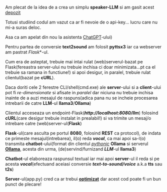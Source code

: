 
Am plecat de la idea de a crea un simplu **speaker-LLM** si am gasit acest [depozit](https://github.com/ThomasJay/SpeakLLM/blob/main/app.py)

Totusi studiind codul am vazut ca ar fi nevoie de o api-key... lucru care nu mi-a suras deloc.

Asa ca am apelat din nou la asistenta [ChatGPT](https://chatgpt.com/c/e5162420-9644-4178-a470-c22fffdbf952)-ului)

Pentru partea de conversie **text2sound** am folosit **pyttsx3** iar ca webserver am pastrat *Flask**-ul.

Cum era de asteptat, trebuie mai intai rulat (web)serverul-bazat pe Flask(fereastra server-ului nu trebuie inchisa ci doar minimizata...pt ca el trebuie sa ramana in functiune!) si apoi desigur, in paralel,  trebuie rulat clientul(bazat pe **cURL**).

Daca doriti cele 2 ferestre CLI/shell(cmd.exe) ale **server**-ului si a **client**-ului pot fi *re-dimensionate* si afisate in *paralel* dar niciuna nu trebuie inchisa inainte de a auzi mesajul de raspuns(adica pana nu se incheie procesarea intrebarii de catre **LLM**-ul **llama3**/**Ollama**)


Clientul acceseaza un endpoint-Flask(***http://localhost:8080/llm***) folosind **cURL**(care desigur trebuie instalat in prealabil!) si va trimite un mesaj/o intrebare catre (web)server-ul(**Flask**)

**Flask**-ul(care asculta pe portul **8080**, folosind **REST** ca protocol), de indata ce primeste mesajul(intrebarea), il(o) reda ***vocal***, ca mai apoi sa-l(o) transmita **chatbot**-ului(format din clientul [*pythonic*](https://github.com/dylanhogg/awesome-python) **Ollama** si serverul [**Ollama**](https://emmakodes.medium.com/how-to-run-llama-3-1-locally-in-python-using-ollama-langchain-331c9984a4b5), acesta din urma, (de)servind/furnizand ***LLM***-ul **llama3**)

**Chatbot**-ul elaboreaza raspunsul textual iar mai apoi **server**-ul il reda si pe acesta ***vocal***(efectuand aceiasi conversie ***text-to-sound/voice*** a.k.a **tts** sau **t2s**)

**Server**-ul(app.py) cred ca ar trebui [**optimizat**](https://github.com/dylanhogg/awesome-python) dar acest cod poate fi un bun punct de plecare!
